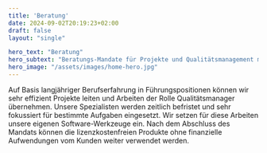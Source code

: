 ```yaml
---
title: 'Beratung'
date: 2024-09-02T20:19:23+02:00
draft: false
layout: "single"

hero_text: "Beratung"
hero_subtext: "Beratungs-Mandate für Projekte und Qualitätsmanagement mit komplexen Regularien. Expertenwissen aus ERP-Projekten."
hero_image: "/assets/images/home-hero.jpg"
---
```



Auf Basis langjähriger Berufserfahrung in Führungspositionen können wir sehr effizient Projekte leiten und Arbeiten der Rolle Qualitätsmanager übernehmen. Unsere Spezialisten werden zeitlich befristet und sehr fokussiert für bestimmte Aufgaben eingesetzt. Wir setzen für diese Arbeiten unsere eigenen Software-Werkzeuge ein. Nach dem Abschluss des Mandats können die lizenzkostenfreien Produkte ohne finanzielle Aufwendungen vom Kunden weiter verwendet werden.

